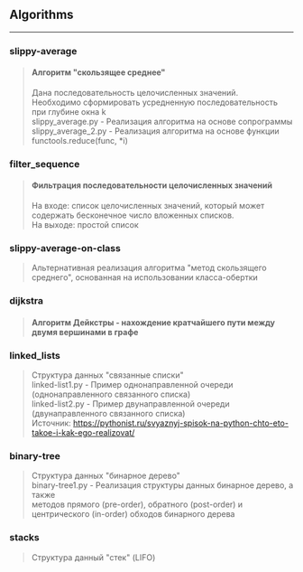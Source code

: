 ## Algorithms

---

### slippy-average
> #### Алгоритм "скользящее среднее"
> Дана последовательность целочисленных значений.  
> Необходимо сформировать усредненную последовательность при глубине окна k  
> slippy_average.py - Реализация алгоритма на основе сопрограммы  
> slippy_average_2.py - Реализация алгоритма на основе функции functools.reduce(func, *i)  

### filter_sequence
> #### Фильтрация последовательности целочисленных значений
> На входе: список целочисленных значений, который может содержать бесконечное число вложенных списков.  
> На выходе: простой список

### slippy-average-on-class
> Альтернативная реализация алгоритма "метод скользящего среднего", основанная на использовании класса-обертки

### dijkstra
> #### Алгоритм Дейкстры - нахождение кратчайшего пути между двумя вершинами в графе

### linked_lists
> Структура данных "связанные списки"  
> linked-list1.py - Пример однонаправленной очереди (однонаправленного связанного списка)  
> linked-list2.py - Пример двунаправленной очереди (двунаправленного связанного списка)  
> Источник: https://pythonist.ru/svyaznyj-spisok-na-python-chto-eto-takoe-i-kak-ego-realizovat/  

### binary-tree
> Структура данных "бинарное дерево"  
> binary-tree1.py - Реализация структуры данных бинарное дерево, а также  
> методов прямого (pre-order), обратного (post-order) и центрического (in-order) обходов бинарного дерева

### stacks
> Структура данный "стек" (LIFO)
